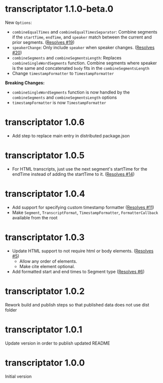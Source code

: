 # transcriptator 1.1.0-beta.0

New `Options`:

-   `combineEqualTimes` and `combineEqualTimesSeparator`: Combine segments if the `startTime`, `endTime`, and `speaker` match between the current and prior segments. ([Resolves #19](https://github.com/stevencrader/transcriptator/issues/19))
-   `speakerChange`: Only include `speaker` when speaker changes. ([Resolves #20](https://github.com/stevencrader/transcriptator/issues/20))
-   `combineSegments` and `combineSegmentsLength`: Replaces `combineSingleWordSegments` function. Combine segments where speaker is the same and concatenated `body` fits in the `combineSegmentsLength`
-   Change `timestampFormatter` to `TimestampFormatter`

**Breaking Changes:**

-   `combineSingleWordSegments` function is now handled by the `combineSegments` and `combineSegmentsLength` options
-   `timestampFormatter` is now `TimestampFormatter`

# transcriptator 1.0.6

-   Add step to replace main entry in distributed package.json

# transcriptator 1.0.5

-   For HTML transcripts, just use the next segment's startTime for the endTime instead of adding the startTime to
    it. ([Resolves #14](https://github.com/stevencrader/transcriptator/issues/14))

# transcriptator 1.0.4

-   Add support for specifying custom timestamp
    formatter ([Resolves #11](https://github.com/stevencrader/transcriptator/issues/11))
-   Make `Segment`, `TranscriptFormat`, `TimestampFormatter`, `FormatterCallback` available from the root

# transcriptator 1.0.3

-   Update HTML support to not require html or body
    elements. ([Resolves #5](https://github.com/stevencrader/transcriptator/issues/5))
    -   Allow any order of elements.
    -   Make cite element optional.
-   Add formatted start and end times to Segment
    type ([Resolves #6](https://github.com/stevencrader/transcriptator/issues/6))

# transcriptator 1.0.2

Rework build and publish steps so that published data does not use dist folder

# transcriptator 1.0.1

Update version in order to publish updated README

# transcriptator 1.0.0

Initial version
